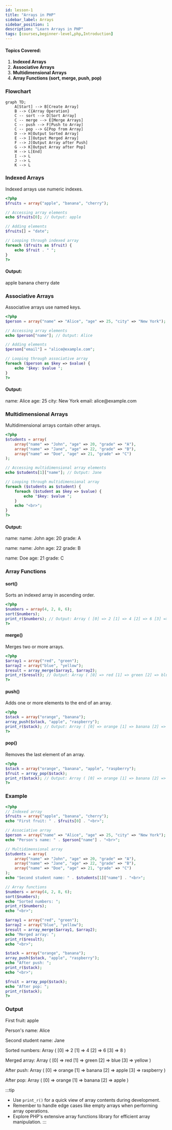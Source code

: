 ```yaml
---
id: lesson-1
title: "Arrays in PHP"
sidebar_label: Arrays
sidebar_position: 1
description: "Learn Arrays in PHP"
tags: [courses,beginner-level,php,Introduction]
---    
```

 

#### Topics Covered:
1. **Indexed Arrays**
2. **Associative Arrays**
3. **Multidimensional Arrays**
4. **Array Functions (sort, merge, push, pop)**


### Flowchart

```mermaid
graph TD;
    A[Start] --> B[Create Array]
    B --> C{Array Operation}
    C -- sort --> D[Sort Array]
    C -- merge --> E[Merge Arrays]
    C -- push --> F[Push to Array]
    C -- pop --> G[Pop from Array]
    D --> H[Output Sorted Array]
    E --> I[Output Merged Array]
    F --> J[Output Array after Push]
    G --> K[Output Array after Pop]
    H --> L[End]
    I --> L
    J --> L
    K --> L
```

### Indexed Arrays

Indexed arrays use numeric indexes.

```php
<?php
$fruits = array("apple", "banana", "cherry");

// Accessing array elements
echo $fruits[0]; // Output: apple

// Adding elements
$fruits[] = "date";

// Looping through indexed array
foreach ($fruits as $fruit) {
    echo $fruit . " ";
}
?>
```

#### Output:
<BrowserWindow>
   <p>apple banana cherry date</p>
</BrowserWindow>

### Associative Arrays

Associative arrays use named keys.

```php
<?php
$person = array("name" => "Alice", "age" => 25, "city" => "New York");

// Accessing array elements
echo $person["name"]; // Output: Alice

// Adding elements
$person["email"] = "alice@example.com";

// Looping through associative array
foreach ($person as $key => $value) {
    echo "$key: $value ";
}
?>
```

#### Output: 

<BrowserWindow>
   <p>name: Alice age: 25 city: New York email: alice@example.com </p>
</BrowserWindow> 

### Multidimensional Arrays

Multidimensional arrays contain other arrays.

```php
<?php
$students = array(
    array("name" => "John", "age" => 20, "grade" => "A"),
    array("name" => "Jane", "age" => 22, "grade" => "B"),
    array("name" => "Doe", "age" => 21, "grade" => "C")
);

// Accessing multidimensional array elements
echo $students[1]["name"]; // Output: Jane

// Looping through multidimensional array
foreach ($students as $student) {
    foreach ($student as $key => $value) {
        echo "$key: $value ";
    }
    echo "<br>";
}
?>
```

#### Output: 

<BrowserWindow>
   <p>name: name: John age: 20 grade: A </p>
   <p>name: name: John age: 22 grade: B </p>
   <p>name: Doe age: 21 grade: C  </p>
</BrowserWindow> 

### Array Functions

#### sort()

Sorts an indexed array in ascending order.

```php
<?php
$numbers = array(4, 2, 8, 6);
sort($numbers);
print_r($numbers); // Output: Array ( [0] => 2 [1] => 4 [2] => 6 [3] => 8 )
?>
```

#### merge()

Merges two or more arrays.

```php
<?php
$array1 = array("red", "green");
$array2 = array("blue", "yellow");
$result = array_merge($array1, $array2);
print_r($result); // Output: Array ( [0] => red [1] => green [2] => blue [3] => yellow )
?>
```

#### push()

Adds one or more elements to the end of an array.

```php
<?php
$stack = array("orange", "banana");
array_push($stack, "apple", "raspberry");
print_r($stack); // Output: Array ( [0] => orange [1] => banana [2] => apple [3] => raspberry )
?>
```

#### pop()

Removes the last element of an array.

```php
<?php
$stack = array("orange", "banana", "apple", "raspberry");
$fruit = array_pop($stack);
print_r($stack); // Output: Array ( [0] => orange [1] => banana [2] => apple )
?>
```

### Example  

```php
<?php
// Indexed array
$fruits = array("apple", "banana", "cherry");
echo "First fruit: " . $fruits[0] . "<br>";

// Associative array
$person = array("name" => "Alice", "age" => 25, "city" => "New York");
echo "Person's name: " . $person["name"] . "<br>";

// Multidimensional array
$students = array(
    array("name" => "John", "age" => 20, "grade" => "A"),
    array("name" => "Jane", "age" => 22, "grade" => "B"),
    array("name" => "Doe", "age" => 21, "grade" => "C")
);
echo "Second student name: " . $students[1]["name"] . "<br>";

// Array functions
$numbers = array(4, 2, 8, 6);
sort($numbers);
echo "Sorted numbers: ";
print_r($numbers);
echo "<br>";

$array1 = array("red", "green");
$array2 = array("blue", "yellow");
$result = array_merge($array1, $array2);
echo "Merged array: ";
print_r($result);
echo "<br>";

$stack = array("orange", "banana");
array_push($stack, "apple", "raspberry");
echo "After push: ";
print_r($stack);
echo "<br>";

$fruit = array_pop($stack);
echo "After pop: ";
print_r($stack);
?>
```

### Output

<BrowserWindow>
    <div>
        <p>First fruit: apple</p>
        <p>Person's name: Alice</p>
        <p>Second student name: Jane</p>
        <p>Sorted numbers: Array ( [0] => 2 [1] => 4 [2] => 6 [3] => 8 )</p>
        <p>Merged array: Array ( [0] => red [1] => green [2] => blue [3] => yellow )</p>
        <p>After push: Array ( [0] => orange [1] => banana [2] => apple [3] => raspberry )</p>
        <p>After pop: Array ( [0] => orange [1] => banana [2] => apple )</p>
    </div>
</BrowserWindow>


:::tip
- Use `print_r()` for a quick view of array contents during development.
- Remember to handle edge cases like empty arrays when performing array operations.
- Explore PHP's extensive array functions library for efficient array manipulation.
:::